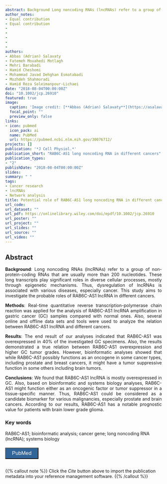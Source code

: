 ```yaml
---
abstract: Background Long noncoding RNAs (lncRNAs) refer to a group of non-protein-coding RNAs that are usually more than 200 nucleotides. These long transcripts play significant roles in diverse cellular processes, mostly through epigenetic mechanisms. Thus, dysregulation of lncRNAs is associated with various diseases, especially cancer. This study aims to investigate the probable roles of RAB6C-AS1 lncRNA in different cancers. Methods Real-time quantitative reverse transcription-polymerase chain reaction was applied for the analysis of RAB6C-AS1 lncRNA amplification in gastric cancer (GC) samples compared with normal ones. Also, several online and offline data sets and tools were used to analyze the relation between RAB6C-AS1 lncRNA and different cancers. Results The end result of our analyses indicated that RAB6C-AS1 was overexpressed in 40% of the investigated GC specimens. Also, the results demonstrated a true relation between RAB6C-AS1 overexpression and higher GC tumor grades. However, bioinformatic analyses showed that while RAB6C-AS1 possibly functions as an oncogene in some cancer types, including prostate and breast cancers, it might have a tumor suppressive function in some others including brain tumors. Conclusions We found that RAB6C-AS1 lncRNA is mostly overexpressed in GC. Also, based on bioinformatic and systems biology analyses, RAB6C-AS1 might function either as an oncogenic factor or tumor suppressor in a tissue-specific manner. Thus, RAB6C-AS1 could be considered as a candidate biomarker for various malignancies, especially prostate and brain cancers. According to our results, RAB6C-AS1 has a notable prognostic value for patients with brain lower grade glioma.
author_notes:
- Equal contribution
- Equal contribution
- 
- 
- 
- 
- 
authors:
- Abbas (Adrian) Salavaty
- Fatemeh Movahedi Motlagh
- Mehri Barabadi
- Hamid Cheshomi
- Mohammad Javad Dehghan Esmatabadi
- Mozhdeh Shahmoradi
- Hamid Reza Soleimanpour‐Lichaei
date: "2018-08-04T00:00:00Z"
doi: "10.1002/jcp.26910"
featured: true
image:
  caption: 'Image credit: [**Abbas (Adrian) Salavaty**](https://asalavaty.com/author/abbas-adrian-salavaty/)'
  focal_point: ""
  preview_only: false
links:
- icon: pubmed
  icon_pack: ai
  name: PubMed
  url: https://pubmed.ncbi.nlm.nih.gov/30076712/
projects: []
publication: '*J Cell Physiol.*'
publication_short: "RAB6C-AS1 long noncoding RNA in different cancers"
publication_types:
- "2"
publishDate: "2018-08-04T00:00:00Z"
slides: 
summary: " "
tags:
- Cancer research
- lncRNAs
- Network analysis
title: Potential role of RAB6C-AS1 long noncoding RNA in different cancers
url_code: 
url_dataset: ""
url_pdf: https://onlinelibrary.wiley.com/doi/epdf/10.1002/jcp.26910
url_poster: ""
url_project: ""
url_slides: ""
url_source: ""
url_video: ""
---
```


## **Abstract**  
<div style="text-align: justify">
<b>Background</b>: Long noncoding RNAs (lncRNAs) refer to a group of non-protein-coding RNAs that are usually more than 200 nucleotides. These long transcripts play significant roles in diverse cellular processes, mostly through epigenetic mechanisms. Thus, dysregulation of lncRNAs is associated with various diseases, especially cancer. This study aims to investigate the probable roles of RAB6C-AS1 lncRNA in different cancers.  

<b>Methods</b>: Real-time quantitative reverse transcription-polymerase chain reaction was applied for the analysis of RAB6C-AS1 lncRNA amplification in gastric cancer (GC) samples compared with normal ones. Also, several online and offline data sets and tools were used to analyze the relation between RAB6C-AS1 lncRNA and different cancers.  

<b>Results</b>: The end result of our analyses indicated that RAB6C-AS1 was overexpressed in 40% of the investigated GC specimens. Also, the results demonstrated a true relation between RAB6C-AS1 overexpression and higher GC tumor grades. However, bioinformatic analyses showed that while RAB6C-AS1 possibly functions as an oncogene in some cancer types, including prostate and breast cancers, it might have a tumor suppressive function in some others including brain tumors.  

<b>Conclusions</b>: We found that RAB6C-AS1 lncRNA is mostly overexpressed in GC. Also, based on bioinformatic and systems biology analyses, RAB6C-AS1 might function either as an oncogenic factor or tumor suppressor in a tissue-specific manner. Thus, RAB6C-AS1 could be considered as a candidate biomarker for various malignancies, especially prostate and brain cancers. According to our results, RAB6C-AS1 has a notable prognostic value for patients with brain lower grade glioma.  
</div>

### **Key words**
RAB6C-AS1; bioinformatic analysis; cancer gene; long noncoding RNA (lncRNA); systems biology

<div style="text-align: left">
<a href="https://pubmed.ncbi.nlm.nih.gov/30076712/" target="_blank">
<button style="background-color:#326599;color:#fff;margin-top:6px;margin-bottom:16px;border-radius:1px;font-size:1.2em;padding:6px 20px; font-family: "GibsonSemibold", "Helvetica Neue", Helvetica, Arial, sans-serif;cursor: pointer; vertical-align: middle; float:none !important;text-shadow:0 1px 1px rgba(0,0,0,0.2)" class="btn"><i class="ai ai-pubmed"></i>
PubMed
</button>
</a>
</div>

{{% callout note %}}
Click the *Cite* button above to import the publication metadata into your reference management software.
{{% /callout %}}
